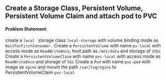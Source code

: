 ## Create a Storage Class, Persistent Volume, Persistent Volume Claim and attach pod to PVC
#### Problem Statement
create a ```local ``` storage class  ``` local-storage ``` with volume binding mode as ``` WaitForFirstConsumer ``` . 
Create a ``` PersistentVolume ```  with name ``` pv-local ``` with access mode as ``` ReadWriteOnce ```, host path as ``` /mnt/data ``` and storage of ``` 15Gi ```
Create a ``` PersistentVolumeClaim ```  with name ``` pvc-local ``` with access mode as ``` ReadWriteOnce ``` and storage of ``` 5Gi ```
Create a ``` Pod ```  with name ``` pvc-pod ``` with image as ``` nginx ``` and mount the path ``` /var/log/nginx ``` to PersistentVolumeClaim ``` pvc-local ```